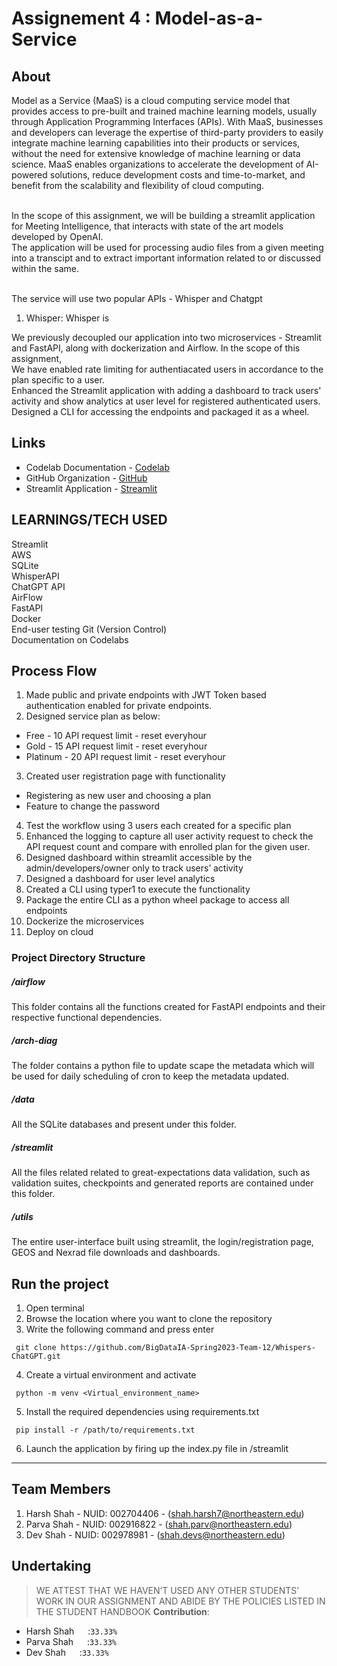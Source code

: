 # Assignement 4 : Model-as-a-Service


## About 

Model as a Service (MaaS) is a cloud computing service model that provides access to pre-built and trained machine learning models, usually through Application Programming Interfaces (APIs). With MaaS, businesses and developers can leverage the expertise of third-party providers to easily integrate machine learning capabilities into their products or services, without the need for extensive knowledge of machine learning or data science. MaaS enables organizations to accelerate the development of AI-powered solutions, reduce development costs and time-to-market, and benefit from the scalability and flexibility of cloud computing.<br><br>

In the scope of this assignment, we will be building a streamlit application for Meeting Intelligence, that interacts with state of the art models developed by OpenAI. <br>
The application will be used for processing audio files from a given meeting into a transcipt and to extract important information related to or discussed within the same.<br><br>

The service will use two popular APIs - Whisper and Chatgpt

1. Whisper:
Whisper is  



We previously decoupled our application into two microservices - Streamlit and FastAPI, along with dockerization and Airflow.
In the scope of this assignment, <br>
We have enabled rate limiting for authentiacated users in accordance to the plan specific to a user. <br>
Enhanced the Streamlit application with adding a dashboard to track users' activity and show analytics at user level for registered authenticated users. <br>
Designed a CLI for accessing the endpoints and packaged it as a wheel. <br>



## Links
* Codelab Documentation - [Codelab](https://codelabs-preview.appspot.com/?file_id=1CwPu13u5ciGguLL0QcZjw2f8TZfOqSlW74EaKc7tRBE/#2)
* GitHub Organization - [GitHub](https://github.com/BigDataIA-Spring2023-Team-12)
* Streamlit Application - [Streamlit]()


## LEARNINGS/TECH USED
Streamlit<br>
AWS<br>
SQLite<br>
WhisperAPI<br>
ChatGPT API<br>
AirFlow<br>
FastAPI<br>
Docker<br>
End-user testing<ur>
Git (Version Control)<br>
Documentation on Codelabs<br>


## Process Flow

1. Made public and private endpoints with JWT Token based authentication enabled for private endpoints.
2. Designed service plan as below:
- Free - 10 API request limit - reset everyhour
- Gold - 15 API request limit - reset everyhour
- Platinum - 20 API request limit  - reset everyhour
3. Created user registration page with functionality
- Registering as new user and choosing a plan
- Feature to change the password
4. Test the workflow using 3 users each created for a specific plan   
5. Enhanced the logging to capture all user activity request to check the API request count and compare with enrolled plan for the given user.
6. Designed dashboard within streamlit accessible by the admin/developers/owner only to track users’ activity
7. Designed a dashboard for user level analytics 
8. Created a CLI using typer1 to execute the functionality
9. Package the entire CLI as a python wheel package to access all endpoints 
10. Dockerize the microservices
11. Deploy on cloud


### Project Directory Structure

##### /airflow
This folder contains all the functions created for FastAPI endpoints and their respective functional dependencies.

##### /arch-diag
The folder contains a python file to update scape the metadata which will be used for daily scheduling of cron to keep the metadata updated.
##### /data
All the SQLite databases and present under this folder.
##### /streamlit
All the files related related to great-expectations data validation, such as validation suites, checkpoints and generated reports are contained under this folder.
##### /utils
The entire user-interface built using streamlit, the login/registration page, GEOS and Nexrad file downloads and dashboards.



## Run the project
1. Open terminal
2. Browse the location where you want to clone the repository
3. Write the following command and press enter 
````
 git clone https://github.com/BigDataIA-Spring2023-Team-12/Whispers-ChatGPT.git
 ````
 4. Create a virtual environment and activate
 ````
  python -m venv <Virtual_environment_name>
 ````
 5. Install the required dependencies using requirements.txt
 ````
  pip install -r /path/to/requirements.txt
 ````
6. Launch the application by firing up the index.py file in /streamlit




---
## Team Members
1. Harsh Shah - NUID: 002704406 - (shah.harsh7@northeastern.edu)
2. Parva Shah - NUID: 002916822 - (shah.parv@northeastern.edu)
3. Dev Shah - NUID: 002978981 - (shah.devs@northeastern.edu)



## Undertaking

> WE ATTEST THAT WE HAVEN’T USED ANY OTHER STUDENTS’ WORK IN OUR ASSIGNMENT AND ABIDE BY THE POLICIES LISTED IN THE STUDENT HANDBOOK
**Contribution**: 
*   Harsh Shah &emsp; :`33.33%`
*   Parva Shah &emsp; :`33.33%`
*   Dev Shah &emsp;   :`33.33%`
